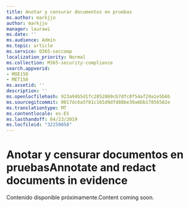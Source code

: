 ```yaml
---
title: Anotar y censurar documentos en pruebas
ms.author: markjjo
author: markjjo
manager: laurawi
ms.date: ''
ms.audience: Admin
ms.topic: article
ms.service: O365-seccomp
localization_priority: Normal
ms.collection: M365-security-compliance
search.appverid:
- MOE150
- MET150
ms.assetid: ''
description: ''
ms.openlocfilehash: 923a94b5d1fc2852869cb7dfc8f54af29a1e5b6b
ms.sourcegitcommit: 0017dc6a5f81c165d9dfd88be39a6bb17856582e
ms.translationtype: MT
ms.contentlocale: es-ES
ms.lasthandoff: 04/23/2019
ms.locfileid: "32259858"
---
```

# <a name="annotate-and-redact-documents-in-evidence"></a><span data-ttu-id="59385-102">Anotar y censurar documentos en pruebas</span><span class="sxs-lookup"><span data-stu-id="59385-102">Annotate and redact documents in evidence</span></span>

<span data-ttu-id="59385-103">Contenido disponible próximamente.</span><span class="sxs-lookup"><span data-stu-id="59385-103">Content coming soon.</span></span>